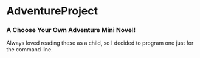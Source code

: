 # AdventureProject

### A Choose Your Own Adventure Mini Novel!

Always loved reading these as a child, so I decided to program one just for the command line. 
